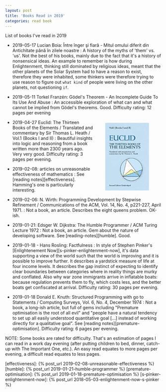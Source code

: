 ```yaml
---
layout: post
title: 'Books Read in 2019'
categories: read book
---
```


List of books I've read in 2019


- 2019-05-17 Lucian Boia: Între înger şi fiară - Mitul omului diferit din Antichitate până în zilele noastre
: A history of the myths of 'them' vs. 'us'. Not the best of his books, mainly
due to the fact that it's a history of nonsensical ideas. An example to
remember is how during Enlightenment, thinking still dominated by religious
ideas, meant that the other planets of the Solar System had to have a reason to
exist, therefore they were inhabited, some thinkers were therefore trying to
use reason to figure out `what kind` of people were living on the other planets,
not questioning `if`.

- 2019-05-11 Torkel Franzén: Gödel's Theorem - An Incomplete Guide To Its Use And Abuse
: An accessible exploration of what can and what cannot be implied from
Gödel's theorems. Good. Difficulty rating: 12 pages per evening

<img
  align="right"
  alt="Book cover"
  height="218px"
  style="padding: 10px 40px"
  src="/assets/2019-01-01-read/book_cover_euclid.jpg">


- 2019-04-27 Euclid: The Thirteen Books of the Elements / Translated and commentary by Sir Thomas L. Heath / Vol.1 (Books I and II)
: Beautiful insights into logic and reasoning from a book written more than
2300 years ago. Very very good. Difficulty rating: 3 pages per evening.

- 2019-02-08: articles on unreasonable effectiveness of mathematics
: See [reading notes][effectiveness]. Hamming's one is particularly
interesting.

- 2019-02-06: N. Wirth: Programming Development by Stepwise Refinement / Communications of the ACM, Vol. 14, No. 4, p221-227, April 1971.
: Not a book, an article. Describes the eight queens problem. OK-ish.

- 2019-01-21: Edsger W. Dijkstra: The Humble Programmer / ACM Turing Lecture 1972
: Not a book, an article. Gem about the nature of developing software. See
[reading-notes][humble]. Good.

- 2019-01-18 - Hans Rosling: Factfulness
: In style of Stephen Pinker's [Enlightenement
Now][s-pinker-enlightenment-now], it's data supporting a view of the world such
that the world is improving and it is possible to improve further. It describes
a yardstick measure of life at four income levels. It describes the gap
instinct of expecting to identify clear boundaries between categories where in
reality things are murky and conflated. Also why war zone immigrants arrive in
inflatable boats: because regulation prevents them to fly, which costs less,
and the better boats get confiscated at arrival. Difficulty rating: 30 pages
per evening.

- 2019-01-18 Donald E. Knuth: Structured Programming with go to Statements / Computing Surveys, Vol. 6, No. 4, December 1974
: Not a book, a long-ish article, but full of gems including "Premature
optimisation is the root of all evil" and "people have a natural tendency to
set up all easily understood quantitative goal [...] instead of working
directly for a qualitative goal". See [reading notes][premature-optimisation].
Difficulty rating: 6 pages per evening.

NOTE: Some books are rated for difficulty. That's an estimation of pages I can
read in a work day evening (after putting children to bed, dinner, catch-up
with The Important One, etc.). An easy read equates to more pages per evening,
a difficult read equates to less pages.

[effectiveness]: {% post_url 2019-02-08-unreasonable-effectiveness %}
[humble]: {% post_url 2019-01-21-humble-programmer %}
[premature-optimisation]: {% post_url 2019-01-18-premature-optimisation %}
[s-pinker-enlightenment-now]: {% post_url 2018-05-03-enlightenment-now-s-pinker %}
